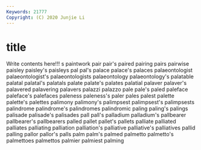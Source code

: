 ```yaml
---
Keywords: 21777
Copyright: (C) 2020 Junjie Li
---
```


# title

Write contents here!!!
s 
paintwork 
pair 
pair's 
paired 
pairing 
pairs 
pairwise
paisley 
paisley's 
paisleys 
pal 
pal's 
palace 
palace's 
palaces 
palaeontologist 
palaeontologist's
palaeontologists 
palaeontology 
palaeontology's 
palatable 
palatal 
palatal's 
palatals 
palate 
palate's 
palates
palatial 
palaver 
palaver's 
palavered 
palavering 
palavers 
palazzi 
palazzo 
pale 
pale's
paled 
paleface 
paleface's 
palefaces 
paleness 
paleness's 
paler 
pales 
palest 
palette
palette's 
palettes 
palimony 
palimony's 
palimpsest 
palimpsest's 
palimpsests 
palindrome 
palindrome's 
palindromes
palindromic 
paling 
paling's 
palings 
palisade 
palisade's 
palisades 
pall 
pall's 
palladium
palladium's 
pallbearer 
pallbearer's 
pallbearers 
palled 
pallet 
pallet's 
pallets 
palliate 
palliated
palliates 
palliating 
palliation 
palliation's 
palliative 
palliative's 
palliatives 
pallid 
palling 
pallor
pallor's 
palls 
palm 
palm's 
palmed 
palmetto 
palmetto's 
palmettoes 
palmettos 
palmier
palmiest 
palming 
